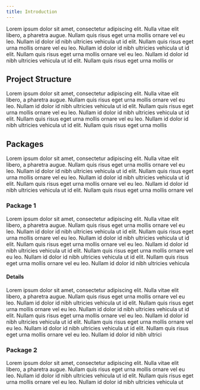 ```yaml
---
title: Introduction
---
```


Lorem ipsum dolor sit amet, consectetur adipiscing elit. Nulla vitae elit libero, a pharetra augue. Nullam quis risus eget urna mollis ornare vel eu leo. Nullam id dolor id nibh ultricies vehicula ut id elit. Nullam quis risus eget urna mollis ornare vel eu leo. Nullam id dolor id nibh ultricies vehicula ut id elit. Nullam quis risus eget urna mollis ornare vel eu leo. Nullam id dolor id nibh ultricies vehicula ut id elit. Nullam quis risus eget urna mollis or

## Project Structure

Lorem ipsum dolor sit amet, consectetur adipiscing elit. Nulla vitae elit libero, a pharetra augue. Nullam quis risus eget urna mollis ornare vel eu leo. Nullam id dolor id nibh ultricies vehicula ut id elit. Nullam quis risus eget urna mollis ornare vel eu leo. Nullam id dolor id nibh ultricies vehicula ut id elit. Nullam quis risus eget urna mollis ornare vel eu leo. Nullam id dolor id nibh ultricies vehicula ut id elit. Nullam quis risus eget urna mollis 

## Packages

Lorem ipsum dolor sit amet, consectetur adipiscing elit. Nulla vitae elit libero, a pharetra augue. Nullam quis risus eget urna mollis ornare vel eu leo. Nullam id dolor id nibh ultricies vehicula ut id elit. Nullam quis risus eget urna mollis ornare vel eu leo. Nullam id dolor id nibh ultricies vehicula ut id elit. Nullam quis risus eget urna mollis ornare vel eu leo. Nullam id dolor id nibh ultricies vehicula ut id elit. Nullam quis risus eget urna mollis ornare vel

### Package 1

Lorem ipsum dolor sit amet, consectetur adipiscing elit. Nulla vitae elit libero, a pharetra augue. Nullam quis risus eget urna mollis ornare vel eu leo. Nullam id dolor id nibh ultricies vehicula ut id elit. Nullam quis risus eget urna mollis ornare vel eu leo. Nullam id dolor id nibh ultricies vehicula ut id elit. Nullam quis risus eget urna mollis ornare vel eu leo. Nullam id dolor id nibh ultricies vehicula ut id elit. Nullam quis risus eget urna mollis ornare vel eu leo. Nullam id dolor id nibh ultricies vehicula ut id elit. Nullam quis risus eget urna mollis ornare vel eu leo. Nullam id dolor id nibh ultricies vehicula

#### Details

Lorem ipsum dolor sit amet, consectetur adipiscing elit. Nulla vitae elit libero, a pharetra augue. Nullam quis risus eget urna mollis ornare vel eu leo. Nullam id dolor id nibh ultricies vehicula ut id elit. Nullam quis risus eget urna mollis ornare vel eu leo. Nullam id dolor id nibh ultricies vehicula ut id elit. Nullam quis risus eget urna mollis ornare vel eu leo. Nullam id dolor id nibh ultricies vehicula ut id elit. Nullam quis risus eget urna mollis ornare vel eu leo. Nullam id dolor id nibh ultricies vehicula ut id elit. Nullam quis risus eget urna mollis ornare vel eu leo. Nullam id dolor id nibh ultrici

### Package 2

Lorem ipsum dolor sit amet, consectetur adipiscing elit. Nulla vitae elit libero, a pharetra augue. Nullam quis risus eget urna mollis ornare vel eu leo. Nullam id dolor id nibh ultricies vehicula ut id elit. Nullam quis risus eget urna mollis ornare vel eu leo. Nullam id dolor id nibh ultricies vehicula ut 